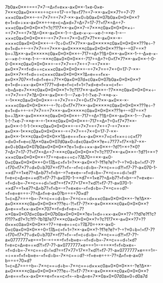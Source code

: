 7b0a×0××÷==÷7×7-=∆=f=e××-a×0××-1×e-0×e-7×××c0a×0××÷×=÷=c=÷=17-=÷?e=f7?=÷7-××-a×0××7?=÷7-7?×××c0a×0××÷-=÷7×7==÷7×7-××-a×0÷b0a×0×07b0a×0×0×0××?e=1=d=÷××-a×0××÷÷=e=c=∆×d=7=∆=7=17-7?=f7×=∆=÷7-×××c0a×0×0×0××?=?c?1?7××-a×0××7-=7×××c0a×0×0×0××÷-=÷7×7==÷7×?∆÷0××-a×0××-1-÷-∆×e-×-×--×e-!-=×e-1-=--×××c0a×0×0×0××÷-=÷7×7==÷7×÷0=f7×7?××-a×0××-×-××××c0a×0×0×0××÷-÷-?c÷0=f7×7?××-a×0×××××c0a×0×0×0××???e÷-?e=1=d=÷÷-=÷7×7==÷7×××-a×0×××××c0a×0×0×0××???e÷-÷07÷=×?b=÷7∆××-a×0×××××c0a×0×0×0××÷-717÷=∆=??∆÷0××-a×0××-1-÷-∆×e-×-×--×e-!-=×e-1-=--×××c0a×0×0×0××÷-717÷=∆=?÷0=f7×7?××-a×0××-!-0-0-0×××c0a×0×0×0××÷-=÷7×7==÷7×÷÷7-=÷7×××-a×0××7×=f=d=÷=c×××c0a×0×0×0××÷-=÷7×7==÷7×÷0=17-7-××-a×0××7×=f=d=÷=c×××c0a×0×0×0××?∆=e===f××-a×0××707×=f=d=f=e=÷7?××0a×0×07d×c0a×0×07b0a×0×0×0××?e=1=d=÷××-a×0××?77?=d=e=f=c=f=1=?×d=e=f=×=c=f=-=b=∆=e=7×××c0a×0×0×0××?=?c?1?7××-a×0××÷-?7×××c0a×0×0×0××÷-=÷7×7==÷7×?∆÷0××-a×0××-1---7×e-1-!-?×e-7-××e-×-÷-1×××c0a×0×0×0××÷-=÷7×7==÷7×÷0=f7×7?××-a×0××-×-××××c0a×0×0×0××÷-÷-?c÷0=f7×7?××-a×0×××××c0a×0×0×0××???e÷-?e=1=d=÷÷-=÷7×7==÷7×××-a×0×××××c0a×0×0×0××???e÷-÷07÷=×?b=÷7∆××-a×0×××××c0a×0×0×0××÷-717÷=∆=??∆÷0××-a×0××-1---7×e-1-!-?×e-7-××e-×-÷-1×××c0a×0×0×0××÷-717÷=∆=?÷0=f7×7?××-a×0××-!-1-1-!×××c0a×0×0×0××÷-=÷7×7==÷7×÷÷7-=÷7×××-a×0××-1×××c0a×0×0×0××÷-=÷7×7==÷7×÷0=17-7-××-a×0××-1×××c0a×0×0×0××?∆=e===f××-a×0××=7=c=f=×=÷÷c×f7?=d×0=f=e=c7∆××0a×0×07d0a×0÷d×c0a×0××?e=÷7?77=f7×=b7-××-a×0÷b0a×0×07b0a×0×0×0××?e=1=d=÷××-a×0××÷-?d?1÷×÷?×0?7=∆=7=17-7?=f7×=∆=÷7-×××c0a×0×0×0××?=?c?1?7××-a×0××÷-?d?1÷×÷?×××c0a×0×0×0××÷?7÷=e=e=÷=c÷?7∆70=÷××-a×0-0×c0a×0×0×0××÷0=17∆=c=f=1=?××-a×0××?-?f?e?e?÷?-÷?×0÷b=!=f7-7?÷f70=f7×7?÷d×0÷b707×=f7?=f=-=f=c÷d÷b=-7×=c==÷d?!=f7-7?-a×070-1-=×d7==1×e7?=∆=b7?=f=b=-=?=e×e=-=f=d÷b=-7×=c==÷d÷!×d?f=e=c=∆=e=÷×d?!=f7-7?-a×070-1-=×d7==1×e7?=∆=b7?=f=b=-=?=e×e=-=f=d÷b=-7×=c==÷d÷!×d?==f7×77=17×=?×d?!=f7-7?-a×070-1-=×d7==1×e7?=∆=b7?=f=b=-=?=e×e=-=f=d÷b=-7×=c==÷d?-=f=e=e=÷=-7?=∆=f=e-a×0?b=÷=÷70×d?1=c=∆7==÷÷b=-7×=c==÷d÷b=-7×=c==÷d×××c0a×0×0×0××÷-?e?∆××-a×0×××××c0a×0×0×0××???e÷-?!=f7-7?××-a×0×××××c0a×0×0×0××?∆=e===f××-a×0××707×=f=d=f=e=÷7?××0a×0×07d×c0a×0×07b0a×0×0×0××?e=1=d=÷××-a×0××?7÷??d?e?f?c?f?1??×d?×?c?f?-?b?∆?e?7×××c0a×0×0×0××?=?c?1?7××-a×0××?7÷??d×××c0a×0×0×0××÷?7÷=e=e=÷=c÷?7∆70=÷××-a×0-0×c0a×0×0×0××÷0=17∆=c=f=1=?××-a×0××?-?f?e?e?÷?-÷?×0÷b=!=f7-7?÷f70=f7×7?÷d×0÷b707×=f7?=f=-=f=c÷d÷b=-7×=c==÷d?!=f7-7?-a×0777777×e===1=-=÷=×=f=f=b×e=-=f=d÷b=-7×=c==÷d÷!×d?f=e=c=∆=e=÷×d?!=f7-7?-a×0777777×e===1=-=÷=×=f=f=b×e=-=f=d÷b=-7×=c==÷d÷!×d?==f7×77=17×=?×d?!=f7-7?-a×0777777×e===1=-=÷=×=f=f=b×e=-=f=d÷b=-7×=c==÷d?-=f=e=e=÷=-7?=∆=f=e-a×0?b=÷=÷70×d?1=c=∆7==÷÷b=-7×=c==÷d÷b=-7×=c==÷d×××c0a×0×0×0××÷-?e?∆××-a×0×××××c0a×0×0×0××???e÷-?!=f7-7?××-a×0×××××c0a×0×0×0××?∆=e===f××-a×0××=e=f=×=c=f=-=b=∆=e=7××0a×0×07d0a×0÷d0a7d
